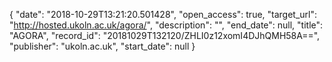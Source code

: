 {
  "date": "2018-10-29T13:21:20.501428", 
  "open_access": true, 
  "target_url": "http://hosted.ukoln.ac.uk/agora/", 
  "description": "", 
  "end_date": null, 
  "title": "AGORA", 
  "record_id": "20181029T132120/ZHLI0z12xomI4DJhQMH58A==", 
  "publisher": "ukoln.ac.uk", 
  "start_date": null
}

